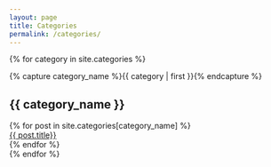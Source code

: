 ```yaml
---
layout: page
title: Categories
permalink: /categories/
---
```


{% for category in site.categories %}
  <div class="archive-group">
    {% capture category_name %}{{ category | first }}{% endcapture %}
    <h2 class="post-list-heading">{{ category_name }}</h2>
    <!--<a name="{{ category_name | slugize }}"></a>-->
    {% for post in site.categories[category_name] %}
    <article class="archive-item">
      <span><a href="{{ site.baseurl }}{{ post.url }}">{{ post.title}}</a></span>
    </article>
    {% endfor %}
  </div>
{% endfor %}
